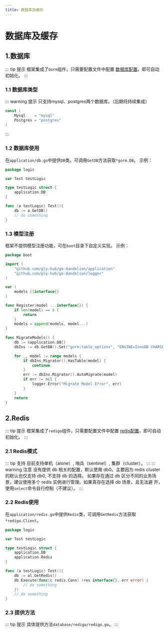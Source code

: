 ```yaml
---
title: 数据库及缓存
---
```


# 数据库及缓存
## 1.数据库
::: tip 提示
框架集成了`Gorm`组件，只需要配置文件中配置 [数据库配置](../baseconfig.md)，即可自动初始化。
:::
### 1.1 数据库类型
::: warning 提示
只支持mysql、postgres两个数据库。（后期将持续集成）
```go
const (
	Mysql    = "mysql"
	Postgres = "postgres"
)
```
:::

### 1.2 数据库使用
在`application/db.go`中提供`DB`类，可调用`GetDB`方法获取`*gorm.DB`。
示例：
```go  
package logic

var Test testLogic

type testLogic struct {
	application.DB
}

func (a testLogic) Test(){
	db := a.GetDB()
    // do something
}

```

### 1.3 模型注册
框架不提供模型注册功能，可在`boot`目录下自定义实现。
示例：
```go
package boot

import (
	"github.com/gly-hub/go-dandelion/application"
	"github.com/gly-hub/go-dandelion/logger"
)

var (
	models []interface{}
)

func Register(model ...interface{}) {
	if len(model) == 0 {
		return
	}
	models = append(models, model...)
}

func MigrateModels() {
	db := &application.DB{}
	dbIns := db.GetDB().Set("gorm:table_options", "ENGINE=InnoDB CHARSET=utf8mb4 COLLATE=utf8mb4_general_ci")

	for _, model := range models {
		if dbIns.Migrator().HasTable(model) {
			continue
		}
		err := dbIns.Migrator().AutoMigrate(model)
		if err != nil {
			logger.Error("Migrate Model Error", err)
		}
	}
	return
}
```

## 2.Redis
::: tip 提示
框架集成了`redigo`组件，只需要配置文件中配置 [redis配置](../baseconfig.md)，即可自动初始化。
:::
### 2.1 Redis模式
::: tip 支持
目前支持单机（alone）, 哨兵（sentinel）, 集群（cluster）。
:::
::: warning 注意
没有提供 db 相关的配置，默认使用 db0。主要因为 redis cluster 的默认也仅支持 db0, 不支持 db 的选择。
如果存在通过 db 区分不同的业务场景，建议使用多个 redis 实例进行管理。如果真存在选择 db 场景，且无法避
开，使用`select`命令自行控制（不建议）。
:::

### 2.2 Redis使用
在`application/redis.go`中提供`Redis`类，可调用`GetRedis`方法获取`*redigo.Client`。
```go
package logic

var Test testLogic

type testLogic struct {
	application.DB
	application.Redis
}

func (a testLogic) Test(){
	db := al.GetRedis()
	db.Execute(func(c redis.Conn) (res interface{}, err error) {
		// do something
	})
    // do something
}
```

### 2.3 提供方法
::: tip 提示
具体提供方法`database/redigo/redigo.go`。
:::

